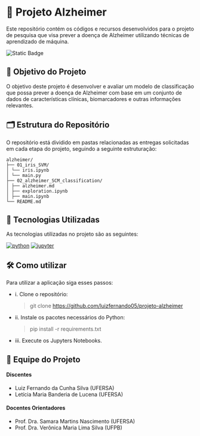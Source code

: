 # 🧠 Projeto Alzheimer

Este repositório contém os códigos e recursos desenvolvidos para o projeto de pesquisa que visa prever a doença de Alzheimer utilizando técnicas de aprendizado de máquina.

![Static Badge](https://img.shields.io/badge/Status-Em_Desenvolvimento-blue)

## 🎯 Objetivo do Projeto

O objetivo deste projeto é desenvolver e avaliar um modelo de classificação que possa prever a doença de Alzheimer com base em um conjunto de dados de características clínicas, biomarcadores e outras informações relevantes.

## 🗂️ Estrutura do Repositório

O repositório está dividido em pastas relacionadas as entregas solicitadas em cada etapa do projeto, seguindo a seguinte estruturação:

```
alzheimer/
├── 01_iris_SVM/
│ └── iris.ipynb
│ └── main.py
├── 02_alzheimer_SCM_classification/
│ ├── alzheimer.md
│ ├── exploration.ipynb
│ ├── main.ipynb
└── README.md
```

## 🚀 Tecnologias Utilizadas

As tecnologias utilizadas no projeto são as seguintes:

[![python](https://img.shields.io/badge/Python-3.9-3776AB.svg?style=flat&logo=python&logoColor=white)](https://www.python.org)
[![jupyter](https://img.shields.io/badge/Jupyter-Lab-F37626.svg?style=flat&logo=Jupyter)](https://jupyterlab.readthedocs.io/en/stable)

## 🛠️ Como utilizar

Para utilizar a aplicação siga esses passos:

- i. Clone o repositório:

  > git clone https://github.com/luizfernando05/projeto-alzheimer

- ii. Instale os pacotes necessários do Python:

  > pip install -r requirements.txt

- iii. Execute os Jupyters Notebooks.

## 👥 Equipe do Projeto

#### Discentes

- Luiz Fernando da Cunha Silva (UFERSA)
- Letícia Maria Banderia de Lucena (UFERSA)

#### Docentes Orientadores

- Prof. Dra. Samara Martins Nascimento (UFERSA)
- Prof. Dra. Verônica Maria Lima Silva (UFPB)

